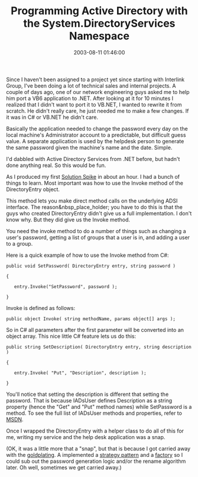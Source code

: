﻿---
layout: post
title: "Programming Active Directory with the System.DirectoryServices Namespace"
comments: false
date: 2003-08-11 01:46:00
categories:
 - Technology
subtext-id: e68fcbfc-ba8f-4dde-b85d-7dcd24fb6900
alias: /blog/Programming-Active-Directory-with-the-SystemDirectoryServices-Namespace.aspx
---


Since I haven't been assigned to a project yet since starting with Interlink Group, I've been doing a lot of technical sales and internal projects. A couple of days ago, one of our network engineering guys asked me to help him port a VB6 application to .NET. After looking at it for 10 minutes I realized that I didn't want to port it to VB.NET, I wanted to rewrite it from scratch. He didn't really care, he just needed me to make a few changes. If it was in C# or VB.NET he didn't care.

Basically the application needed to change the password every day on the local machine's Administrator account to a predictable, but difficult guess value. A separate application is used by the helpdesk person to generate the same password given the machine's name and the date. Simple.

I'd dabbled with Active Directory Services from .NET before, but hadn't done anything real. So this would be fun.

As I produced my first [Solution Spike](http://c2.com/cgi/wiki?SpikeSolution) in about an hour. I had a bunch of things to learn. Most important was how to use the Invoke method of the DirectoryEntry object.

This method lets you make direct method calls on the underlying ADSI interface. The reason&nbsp_place_holder; you have to do this is that the guys who created DirectoryEntry didn't give us a full implementation. I don't know why. But they did give us the Invoke method.

You need the invoke method to do a number of things such as changing a user's password, getting a list of groups that a user is in, and adding a user to a group.

Here is a quick example of how to use the Invoke method from C#:
    
    public void SetPassword( DirectoryEntry entry, string password )
      
    {
      
       entry.Invoke("SetPassword", password );
      
    }
    

Invoke is defined as follows:
    
    public object Invoke( string methodName, params object[] args );

So in C# all parameters after the first parameter will be converted into an object array. This nice little C# feature lets us do this:
    
    public string SetDescription( DirectoryEntry entry, string description )
      
    {
      
       entry.Invoke( "Put", "Description", description );
      
    }
    

You'll notice that setting the description is different that setting the password. That is because IADsUser defines Description as a string property (hence the "Get" and "Put" method names) while SetPassword is a method. To see the full list of IADsUser methods and properties, refer to [MSDN](http://msdn.microsoft.com/library/default.asp?url=/library/en-us/netdir/adsi/iadsuser.asp).

Once I wrapped the DirectoryEntry with a helper class to do all of this for me, writing my service and the help desk application was a snap.

(OK, it was a little more that a "snap", but that is because I got carried away with the [goldplating](http://c2.com/cgi/wiki?GoldPlating). A implemented a [strategy pattern](http://c2.com/cgi/wiki?StrategyPattern) and a [factory](http://c2.com/cgi/wiki?AbstractFactoryPattern) so I could sub out the password generation logic and/or the rename algorithm later. Oh well, sometimes we get carried away.)
